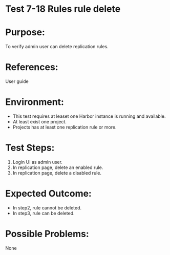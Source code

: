 Test 7-18 Rules rule delete
=======

# Purpose:

To verify admin user can delete replication rules.

# References:
User guide

# Environment:

* This test requires at leaset one Harbor instance is running and available.
* At least exist one project.
* Projects has at least one replication rule or more.

# Test Steps:

1. Login UI as admin user.  
2. In replication page, delete an enabled rule.  
3. In replication page, delete a disabled rule.  

# Expected Outcome:

* In step2, rule cannot be deleted.
* In step3, rule can be deleted.

# Possible Problems:
None
